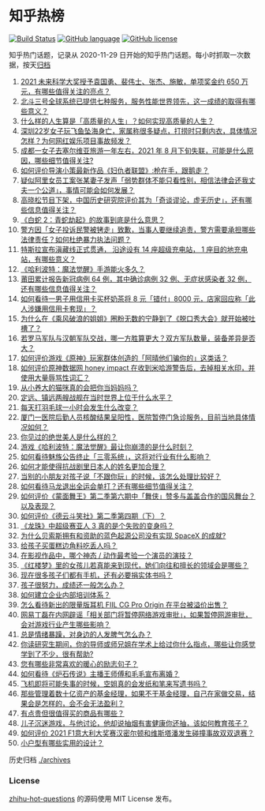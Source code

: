 # 知乎热榜
[![Build Status](https://github.com/ToWeLong/zhihu-hot-questions/workflows/CI/badge.svg)](https://github.com/ToWeLong/zhihu-hot-questions/actions)
[![GitHub language](https://img.shields.io/badge/language-golang-orange.svg)](https://golang.org/)
[![GitHub license](https://img.shields.io/github/license/ToWeLong/zhihu-hot-questions)](https://github.com/ToWeLong/zhihu-hot-questions/blob/main/LICENSE)

知乎热门话题，记录从 2020-11-29 日开始的知乎热门话题。每小时抓取一次数据，按天[归档](./archives)

<!-- BEGIN -->

1. [2021 未来科学大奖授予袁国勇、裴伟士、张杰、施敏，单项奖金约 650 万元，有哪些值得关注的亮点？](https://www.zhihu.com/question/486334167)
1. [北斗三号全球系统已提供七种服务，服务性能世界领先，这一成绩的取得有哪些意义？](https://www.zhihu.com/question/485681437)
1. [什么样的人生算是「高质量的人生」？如何实现高质量的人生？](https://www.zhihu.com/question/484787266)
1. [深圳22岁女子玩飞鱼坠海身亡，家属称很多疑点，打捞时只剩内衣，具体情况怎样？为何网红娱乐项目事故频发？](https://www.zhihu.com/question/485980087)
1. [成都一女子去塞尔维亚旅游一年左右，2021 年 8 月下旬失联，可能是什么原因，哪些细节值得关注?](https://www.zhihu.com/question/486405552)
1. [如何评价导演小策最新作品《妇仇者联盟》:枪在手，跟鹅走？](https://www.zhihu.com/question/479670255)
1. [疑似阿里女员工案张某妻子发声「弱势群体不能只看性别，相信法律会还我丈夫一个公道」，事情可能会如何发展？](https://www.zhihu.com/question/486440676)
1. [高晓松节目下架，中国历史研究院评价其为「奇谈谬论，虚无历史」，还有哪些信息值得关注？](https://www.zhihu.com/question/486325875)
1. [《白蛇 2：青蛇劫起》的故事到底是什么意思？](https://www.zhihu.com/question/479677225)
1. [警方因「女子投诉民警被铐走」致歉，当事人要继续追责，警方需要承担哪些法律责任？如何杜绝暴力执法问题？](https://www.zhihu.com/question/486419053)
1. [特斯拉宣布滇藏线正式贯通， 沿途设有 14 座超级充电站， 1 座目的地充电站，有哪些意义？](https://www.zhihu.com/question/485264189)
1. [《哈利波特：魔法觉醒》手游能火多久？](https://www.zhihu.com/question/485672332)
1. [莆田累计报告新冠病例 64 例，其中确诊病例 32 例、无症状感染者 32 例，还有哪些信息值得关注？](https://www.zhihu.com/question/486395433)
1. [如何看待一男子用信用卡买杯奶茶将 8 元「错付」8000 元，店家回应称「此人涉嫌用信用卡套现」？](https://www.zhihu.com/question/486048548)
1. [为什么在《乘风破浪的姐姐》圈粉无数的宁静到了《脱口秀大会》就开始被吐槽了？](https://www.zhihu.com/question/485286171)
1. [若罗马军队与汉朝军队交战，哪一方胜算更大？双方军队数量，装备差异是否大？](https://www.zhihu.com/question/28281319)
1. [如何评价游戏《原神》玩家群体创造的「阿晴他们骗你的」这类话？](https://www.zhihu.com/question/485077390)
1. [如何评价原神数据网 honey impact 在收到米哈游警告后，去掉相关水印，并使用大量辱骂性词汇？](https://www.zhihu.com/question/486383331)
1. [从小养大的猫咪真的会把你当妈妈吗？](https://www.zhihu.com/question/469076953)
1. [定远、镇远两艘战舰在当时世界上位于什么水平？](https://www.zhihu.com/question/24703149)
1. [每天打羽毛球一小时会发生什么改变？](https://www.zhihu.com/question/432636665)
1. [厦门一医院后勤人员核酸结果呈阳性，医院暂停门急诊服务，目前当地具体情况如何？](https://www.zhihu.com/question/486471575)
1. [你见过的绝世美人是什么样的？](https://www.zhihu.com/question/480530014)
1. [游戏《哈利波特：魔法觉醒》最让你崩溃的是什么时刻？](https://www.zhihu.com/question/485504249)
1. [如何看待魅族公告终止「三零系统」，这将对行业有什么影响？](https://www.zhihu.com/question/485713178)
1. [如何才能使得抗战剧里日本人的姓名更加合理？](https://www.zhihu.com/question/475952947)
1. [当别的小朋友对孩子说「不跟你玩」的时候，该怎么处理比较好？](https://www.zhihu.com/question/484874824)
1. [如何看待马龙退出全运会单打？还有哪些细节值得关注？](https://www.zhihu.com/question/486374158)
1. [如何评价《蒙面舞王》第二季第六期中「舞侠」赞多与盖盖合作的国风舞台？以及表现？](https://www.zhihu.com/question/486444291)
1. [如何评价《德云斗笑社》第二季第四期（下）？](https://www.zhihu.com/question/486015446)
1. [《龙珠》中超级赛亚人 3 真的是个失败的变身吗？](https://www.zhihu.com/question/485804596)
1. [为什么贝索斯拥有和资助的蓝色起源公司没有实现 SpaceX 的成就?](https://www.zhihu.com/question/352621717)
1. [给孩子买蛋糕边角料吃丢人吗？](https://www.zhihu.com/question/485942567)
1. [在影视作品中，哪个神态 / 动作最考验一个演员的演技？](https://www.zhihu.com/question/67070917)
1. [《红楼梦》里的女孩儿若真能来到现代，她们向往和擅长的领域会是哪些？](https://www.zhihu.com/question/475798022)
1. [现在很多孩子们都有手机，还有必要捐实体书吗？](https://www.zhihu.com/question/485961685)
1. [孩子很努力，成绩还一般怎么办？](https://www.zhihu.com/question/485614821)
1. [如何建立企业内部培训体系？](https://www.zhihu.com/question/20055977)
1. [怎么看待新出的限量版耳机 FIIL CG Pro Origin 在平台被溢价出售？](https://www.zhihu.com/question/486052965)
1. [网易丁磊在内网辟谣「相关部门将暂停网络游戏审批」，如果暂停网游审批，会对游戏行业产生哪些影响？](https://www.zhihu.com/question/485913135)
1. [总是情绪暴躁，对身边的人发脾气怎么办？](https://www.zhihu.com/question/485859578)
1. [你读研究生期间，你的导师或师兄姐在学术上给过你什么指点，哪些让你感觉学到了不少，很有帮助?](https://www.zhihu.com/question/477980751)
1. [您有哪些非常喜欢的暖心的励志句子？](https://www.zhihu.com/question/479248319)
1. [如何看待《炉石传说》主播王师傅和毛毛宣布离婚？](https://www.zhihu.com/question/485871424)
1. [飞机即将可能失事的时候，空姐真的会发纸和笔来写遗书吗？](https://www.zhihu.com/question/20485389)
1. [那些管理着数十亿资产的基金经理，如果不干基金经理，自己在家做交易，结果会是怎样的，会不会无法盈利？](https://www.zhihu.com/question/484337148)
1. [有点贵但很值得买的商品有哪些？](https://www.zhihu.com/question/23136740)
1. [儿子沉迷游戏，与他讨论，他却说抽烟有害健康你还抽，该如何教育孩子？](https://www.zhihu.com/question/477388387)
1. [如何评价 2021 F1意大利大奖赛汉密尔顿和维斯塔潘发生碰撞事故双双退赛？](https://www.zhihu.com/question/486433423)
1. [小户型有哪些实用的设计？](https://www.zhihu.com/question/28516632)

<!-- END -->

历史归档 [./archives](./archives)


### License
[zhihu-hot-questions](https://github.com/towelong/zhihu-hot-questions) 的源码使用 MIT License 发布。